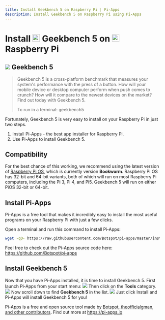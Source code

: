 ```yaml
---
title: Install Geekbench 5 on Raspberry Pi | Pi-Apps
description: Install Geekbench 5 on Raspberry Pi using Pi-Apps
---
```

<div class="simple-install-content content">

# Install <img src="/img/app-icons/Geekbench 5/icon-64.png" height=24> Geekbench 5 on <img src=/img/other-icons/raspberrypi-icon.svg height=24> Raspberry Pi

## <img src="/img/app-icons/Geekbench 5/icon-64.png"> Geekbench 5
> Geekbench 5 is a cross-platform benchmark that measures your system's performance with the press of a button. 
> How will your mobile device or desktop computer perform when push comes to crunch? 
> How will it compare to the newest devices on the market? 
> Find out today with Geekbench 5.
> 
> To run in a terminal: geekbench5

Fortunately, Geekbench 5 is very easy to install on your Raspberry Pi in just two steps.
1. Install Pi-Apps - the best app installer for Raspberry Pi.
2. Use Pi-Apps to install Geekbench 5.
</div>
<div class="simple-install-content content">

## Compatibility
For the best chance of this working, we recommend using the latest version of [Raspberry Pi OS](https://www.raspberrypi.com/software/), which is currently version **Bookworm**.
Raspberry Pi OS has 32-bit and 64-bit variants, both of which will run on most Raspberry Pi computers, including the Pi 3, Pi 4, and Pi5.
Geekbench 5 will run on either PiOS 32-bit or 64-bit.
</div>
<div class="simple-install-content content">

## Install Pi-Apps

Pi-Apps is a free tool that makes it incredibly easy to install the most useful programs on your Raspberry Pi with just a few clicks.

Open a terminal and run this command to install Pi-Apps:
```bash
wget -qO- https://raw.githubusercontent.com/Botspot/pi-apps/master/install | bash
```
Feel free to check out the Pi-Apps source code here: https://github.com/Botspot/pi-apps
</div>
<div class="simple-install-content content">

## Install Geekbench 5

Now that you have Pi-Apps installed, it is time to install Geekbench 5.
First launch Pi-Apps from your start menu:
<img src="/img/start-menu.png">
Then click on the <b>Tools</b> category.
<img src="/img/category-selections/Tools.png">
Now scroll down to find <b>Geekbench 5</b> in the list.
<img src="/img/app-icons/Geekbench 5/app-selection.png">
Just click Install and Pi-Apps will install Geekbench 5 for you!
</div>
<div class="simple-install-content content">

Pi-Apps is a free and open source tool made by [Botspot, theofficialgman, and other contributors](/about/#contributors). Find out more at https://pi-apps.io
</div>
